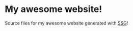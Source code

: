 # My awesome website!

Source files for my awesome website generated with [SSG](https://github.com/tweska/ssg)!
